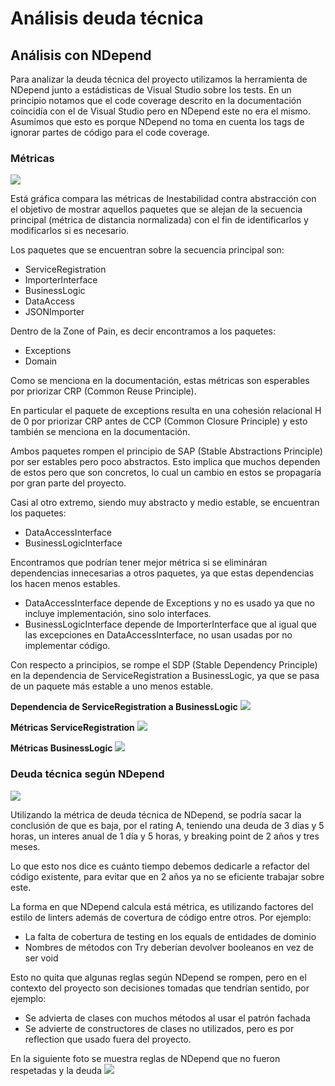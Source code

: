 # Análisis deuda técnica
## Análisis con NDepend
Para analizar la deuda técnica del proyecto utilizamos la herramienta de NDepend junto a estádisticas de Visual Studio sobre los tests.
En un principio notamos que el code coverage descrito en la documentación coincidía con el de Visual Studio pero en NDepend este no era el mismo. Asumimos que esto es porque NDepend no toma en cuenta los tags de ignorar partes de código para el code coverage.

### Métricas

![](https://media.discordapp.net/attachments/972236844907515964/972256993169535026/unknown.png?width=549&height=459)

Está gráfica compara las métricas de Inestabilidad contra abstracción con el objetivo de mostrar aquellos paquetes que se alejan de la secuencia principal (métrica de distancia normalizada) con el fin de identificarlos y modificarlos si es necesario.

Los paquetes que se encuentran sobre la secuencia principal son:
- ServiceRegistration
- ImporterInterface
- BusinessLogic
- DataAccess
- JSONImporter

Dentro de la Zone of Pain, es decir encontramos a los paquetes:
- Exceptions
- Domain

Como se menciona en la documentación, estas métricas son esperables por priorizar CRP (Common Reuse Principle).

En particular el paquete de exceptions resulta en una cohesión relacional H de 0 por priorizar CRP antes de CCP (Common Closure Principle) y esto también se menciona en la documentación.

Ambos paquetes rompen el principio de SAP (Stable Abstractions Principle) por ser estables pero poco abstractos. Esto implica que muchos dependen de estos pero que son concretos, lo cual un cambio en estos se propagaría por gran parte del proyecto.

Casi al otro extremo, siendo muy abstracto y medio estable, se encuentran los paquetes:
* DataAccessInterface
* BusinessLogicInterface

Encontramos que podrían tener mejor métrica si se elimináran dependencias innecesarias a otros paquetes, ya que estas dependencias los hacen menos estables.
* DataAccessInterface depende de Exceptions y no es usado ya que no incluye implementación, sino solo interfaces.
* BusinessLogicInterface depende de ImporterInterface que al igual que las excepciones en DataAccessInterface, no usan usadas por no implementar código.

Con respecto a principios, se rompe el SDP (Stable Dependency Principle) en la dependencia de ServiceRegistration a BusinessLogic, ya que se pasa de un paquete más estable a uno menos estable.

**Dependencia de ServiceRegistration a BusinessLogic**
![](https://media.discordapp.net/attachments/972236844907515964/972255085503578193/unknown.png?width=960&height=413)

**Métricas ServiceRegistration**
![](https://media.discordapp.net/attachments/972236844907515964/972256108888600658/unknown.png)

**Métricas BusinessLogic**
![](https://cdn.discordapp.com/attachments/972236844907515964/972256195106717726/unknown.png)


### Deuda técnica según NDepend
![](https://media.discordapp.net/attachments/972236844907515964/972245213110218802/unknown.png)

Utilizando la métrica de deuda técnica de NDepend, se podría sacar la conclusión de que es baja, por el rating A, teniendo una deuda de 3 dias y 5 horas, un interes anual de 1 día y 5 horas, y breaking point de 2 años y tres meses. 

Lo que esto nos dice es cuánto tiempo debemos dedicarle a refactor del código existente, para evitar que en 2 años ya no se eficiente trabajar sobre este.

La forma en que NDepend calcula está métrica, es utilizando factores del estilo de linters además de covertura de código entre otros. Por ejemplo:
- La falta de cobertura de testing en los equals de entidades de dominio
- Nombres de métodos con Try deberían devolver booleanos en vez de ser void

Esto no quita que algunas reglas según NDepend se rompen, pero en el contexto del proyecto son decisiones tomadas que tendrían sentido, por ejemplo:
- Se advierta de clases con muchos métodos al usar el patrón fachada
- Se advierte de constructores de clases no utilizados, pero es por reflection que usado fuera del proyecto.


En la siguiente foto se muestra reglas de NDepend que no fueron respetadas y la deuda 
![](https://media.discordapp.net/attachments/972236844907515964/972251201074765915/unknown.png?width=960&height=443)

